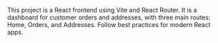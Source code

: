 <!-- Use this file to provide workspace-specific custom instructions to Copilot. For more details, visit https://code.visualstudio.com/docs/copilot/copilot-customization#_use-a-githubcopilotinstructionsmd-file -->

This project is a React frontend using Vite and React Router. It is a dashboard for customer orders and addresses, with three main routes: Home, Orders, and Addresses. Follow best practices for modern React apps.
